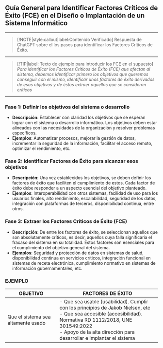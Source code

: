 ## Guía General para Identificar Factores Críticos de Éxito (FCE) en el Diseño o Implantación de un Sistema Informático
---
> [!NOTE|style:callout|label:Contenido Verificado]
> Respuesta de ChatGPT sobre el los pasos para identificar los Factores Críticos de Éxito.
---
> [!TIP|label: Texto de ejemplo para introducir los FCE en el supuesto]
> *Para identificar los Factores Críticos de Éxito (FCE) que afectan al sistema, debemos identificar primero los objetivos que queremos conseguir con el mismo, identificar unos factores de éxito derivados de esos objetivos y de éstos extraer aquellos que se consideran críticos*
---
### **Fase 1: Definir los objetivos del sistema o desarrollo**
   - **Descripción**: Establecer con claridad los objetivos que se esperan lograr con el sistema o desarrollo informático. Los objetivos deben estar alineados con las necesidades de la organización y resolver problemas específicos.
   - **Ejemplos**: Automatizar procesos, mejorar la gestión de datos, incrementar la seguridad de la información, facilitar el acceso remoto, optimizar el rendimiento, etc.

### **Fase 2: Identificar Factores de Éxito para alcanzar esos objetivos**
   - **Descripción**: Una vez establecidos los objetivos, se deben definir los factores de éxito que faciliten el cumplimiento de estos. Cada factor de éxito debe responder a un aspecto esencial del objetivo planteado.
   - **Ejemplos**: Interoperabilidad con otros sistemas, facilidad de uso para los usuarios finales, alto rendimiento, escalabilidad, seguridad de los datos, integración con plataformas de terceros, disponibilidad continua, entre otros.

### **Fase 3: Extraer los Factores Críticos de Éxito (FCE)**
   - **Descripción**: De entre los factores de éxito, se seleccionan aquellos que son absolutamente críticos, es decir, aquellos cuya falla significaría el fracaso del sistema en su totalidad. Estos factores son esenciales para el cumplimiento del objetivo general del sistema.
   - **Ejemplos**: Seguridad y protección de datos en sistemas de salud, disponibilidad continua en servicios críticos, integración funcional en sistemas de receta electrónica, cumplimiento normativo en sistemas de información gubernamentales, etc.


   ### EJEMPLO

   | **OBJETIVO**| **FACTORES DE ÉXITO**|
   | ----------- | ---------------------|
   | Que el sistema sea altamente usado | - Que sea usable (usabilidad). Cumplir con los principios de Jakob Nielsen, etc<br>- Que sea accesible (accesibilidad). Normativa RD 1112/2018, UNE 301549:2022<br>- Apoyo de la alta dirección para desarrollar e implantar el sistema |
   